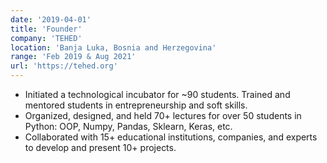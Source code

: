 ```yaml
---
date: '2019-04-01'
title: 'Founder'
company: 'TEHED'
location: 'Banja Luka, Bosnia and Herzegovina'
range: 'Feb 2019 & Aug 2021'
url: 'https://tehed.org'
---
```


- Initiated a technological incubator for ~90 students. Trained and mentored students in entrepreneurship and soft skills.
- Organized, designed, and held 70+ lectures for over 50 students in Python: OOP, Numpy, Pandas, Sklearn, Keras, etc.
- Collaborated with 15+ educational institutions, companies, and experts to develop and present 10+ projects.
